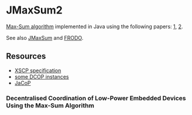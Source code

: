 # JMaxSum2

[Max-Sum algorithm](https://eprints.soton.ac.uk/265159/1/AAMAS08_0270.pdf) implemented in Java using the following papers: [1](https://link.springer.com/article/10.1007/s10458-013-9225-1), [2](https://link.springer.com/article/10.1007/s10458-017-9360-1).

See also [JMaxSum](https://github.com/mr2c12/jmaxsum) and [FRODO](https://frodo-ai.tech/).

## Resources

* [XSCP specification](https://www.xscp.org)
* [some DCOP instances](https://github.com/czy920/DCOPSolverOld/tree/master/DCOPSolver/problems)
* [JaCoP](https://osolpro.atlassian.net/wiki/spaces/JACOP/overview)

### Decentralised Coordination of Low-Power Embedded Devices Using the Max-Sum Algorithm
